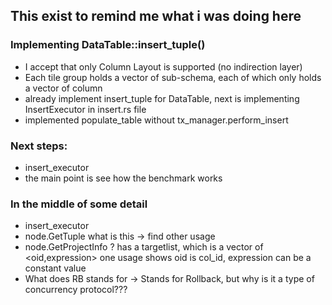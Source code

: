 ## This exist to remind me what i was doing here

### Implementing DataTable::insert_tuple()

- I accept that only Column Layout is supported (no indirection layer)
- Each tile group holds a vector of sub-schema, each of which only holds
  a vector of column
- already implement insert_tuple for DataTable, next is implementing
  InsertExecutor in insert.rs file
- implemented populate_table without tx_manager.perform_insert
### Next steps:
- insert_executor
- the main point is see how the benchmark works

### In the middle of some detail
- insert_executor
- node.GetTuple what is this -> find other usage
- node.GetProjectInfo ?
 has a targetlist, which is a vector of <oid,expression>
 one usage shows oid is col_id, expression can be a constant value
- What does RB stands for -> Stands for Rollback, but why is it a type
  of concurrency protocol???


